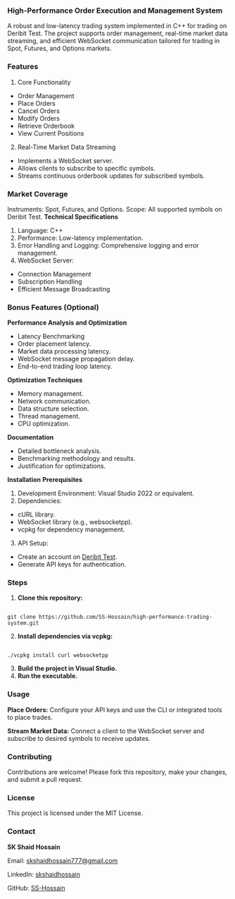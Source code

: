 ### High-Performance Order Execution and Management System

A robust and low-latency trading system implemented in C++ for trading on Deribit Test. The project supports order management, real-time market data streaming, and efficient WebSocket communication tailored for trading in Spot, Futures, and Options markets.

### **Features**

1. Core Functionality
- Order Management
- Place Orders
- Cancel Orders
- Modify Orders
- Retrieve Orderbook
- View Current Positions

2. Real-Time Market Data Streaming
- Implements a WebSocket server.
- Allows clients to subscribe to specific symbols.
- Streams continuous orderbook updates for subscribed symbols.

### **Market Coverage**
Instruments: Spot, Futures, and Options.
Scope: All supported symbols on Deribit Test.
**Technical Specifications**

1. Language: C++
2. Performance: Low-latency implementation.
3. Error Handling and Logging: Comprehensive logging and error management.
4. WebSocket Server:
-   Connection Management
-   Subscription Handling
-   Efficient Message Broadcasting

### **Bonus Features (Optional)**
**Performance Analysis and Optimization**

- Latency Benchmarking
- Order placement latency.
- Market data processing latency.
- WebSocket message propagation delay.
- End-to-end trading loop latency.

**Optimization Techniques**

- Memory management.
- Network communication.
- Data structure selection.
- Thread management.
- CPU optimization.

**Documentation**

- Detailed bottleneck analysis.
- Benchmarking methodology and results.
- Justification for optimizations.

**Installation**
**Prerequisites**

1. Development Environment: Visual Studio 2022 or equivalent.
2. Dependencies:

- cURL library.
- WebSocket library (e.g., websocketpp).
- vcpkg for dependency management.

3. API Setup:

- Create an account on [Deribit Test](https://test.deribit.com/).
- Generate API keys for authentication.

### **Steps**

1. **Clone this repository:**

```

git clone https://github.com/SS-Hossain/high-performance-trading-system.git  
```

2. **Install dependencies via vcpkg:**

```

./vcpkg install curl websocketpp  
```

3. **Build the project in Visual Studio.**
4. **Run the executable.**

### **Usage**
**Place Orders:**
Configure your API keys and use the CLI or integrated tools to place trades.

**Stream Market Data:**
Connect a client to the WebSocket server and subscribe to desired symbols to receive updates.

### **Contributing**
Contributions are welcome! Please fork this repository, make your changes, and submit a pull request.

### **License**
This project is licensed under the MIT License.

### **Contact**
**SK Shaid Hossain**

Email: skshaidhossain777@gmail.com

LinkedIn: [skshaidhossain](https://linkedin.com/in/skshaidhossain)

GitHub: [SS-Hossain](https://github.com/SS-Hossain)
